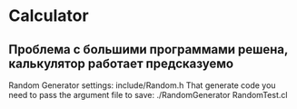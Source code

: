 # Calculator
## Проблема с большими программами решена, калькулятор работает предсказуемо
Random Generator settings: include/Random.h
That generate code you need to pass the argument file to save: ./RandomGenerator RandomTest.cl



